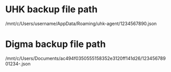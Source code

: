 # UHK backup file path
/mnt/c/Users/username/AppData/Roaming/uhk-agent/1234567890.json

# Digma backup file path
/mnt/c/Users/Documents/ac494f0350555158352e3120ff141d26/12345678901234-.json
